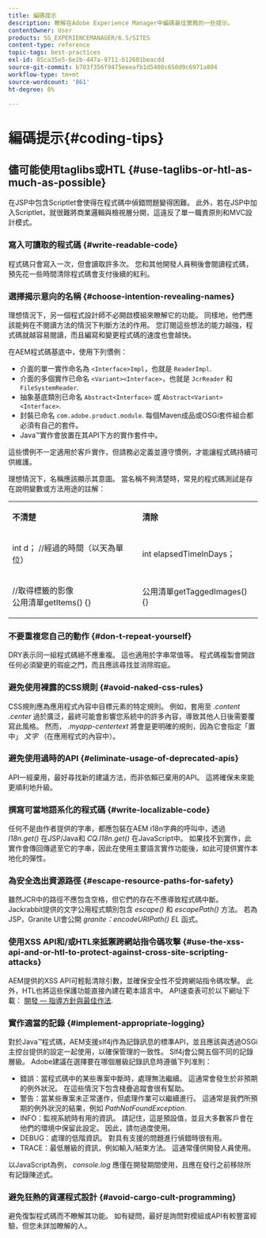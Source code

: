 ```yaml
---
title: 編碼提示
description: 瞭解在Adobe Experience Manager中編碼最佳實務的一些提示。
contentOwner: User
products: SG_EXPERIENCEMANAGER/6.5/SITES
content-type: reference
topic-tags: best-practices
exl-id: 85ca35e5-6e2b-447a-9711-b12601beacdd
source-git-commit: b703f356f9475eeeafb1d5408c650d9c6971a804
workflow-type: tm+mt
source-wordcount: '861'
ht-degree: 0%

---
```


# 編碼提示{#coding-tips}

## 儘可能使用taglibs或HTL {#use-taglibs-or-htl-as-much-as-possible}

在JSP中包含Scriptlet會使得在程式碼中偵錯問題變得困難。 此外，若在JSP中加入Scriptlet，就很難將商業邏輯與檢視層分開，這違反了單一職責原則和MVC設計模式。

### 寫入可讀取的程式碼 {#write-readable-code}

程式碼只會寫入一次，但會讀取許多次。 您和其他開發人員稍後會閱讀程式碼，預先花一些時間清除程式碼會支付後續的紅利。

### 選擇揭示意向的名稱 {#choose-intention-revealing-names}

理想情況下，另一個程式設計師不必開啟模組來瞭解它的功能。 同樣地，他們應該能夠在不閱讀方法的情況下判斷方法的作用。 您訂閱這些想法的能力越強，程式碼就越容易閱讀，而且編寫和變更程式碼的速度也會越快。

在AEM程式碼基底中，使用下列慣例：


* 介面的單一實作命名為 `<Interface>Impl`，也就是 `ReaderImpl`.
* 介面的多個實作已命名 `<Variant><Interface>`，也就是 `JcrReader` 和 `FileSystemReader`.
* 抽象基底類別已命名 `Abstract<Interface>` 或 `Abstract<Variant><Interface>`.
* 封裝已命名 `com.adobe.product.module`. 每個Maven成品或OSGi套件組合都必須有自己的套件。
* Java™實作會放置在其API下方的實作套件中。


這些慣例不一定適用於客戶實作，但請務必定義並遵守慣例，才能讓程式碼持續可供維護。

理想情況下，名稱應該顯示其意圖。 當名稱不夠清楚時，常見的程式碼測試是存在說明變數或方法用途的註解：

<table>
 <tbody>
  <tr>
   <td><p><strong>不清楚</strong></p> </td>
   <td><p><strong>清除</strong></p> </td>
  </tr>
  <tr>
   <td><p>int d； //經過的時間（以天為單位）</p> </td>
   <td><p>int elapsedTimeInDays；</p> </td>
  </tr>
  <tr>
   <td><p>//取得標籤的影像<br /> 公用清單getItems() {}</p> </td>
   <td><p>公用清單getTaggedImages() {}</p> </td>
  </tr>
 </tbody>
</table>

### 不要重複您自己的動作  {#don-t-repeat-yourself}

DRY表示同一組程式碼絕不應重複。 這也適用於字串常值等。 程式碼複製會開啟任何必須變更的瑕疵之門，而且應該尋找並消除瑕疵。

### 避免使用裸露的CSS規則 {#avoid-naked-css-rules}

CSS規則應為應用程式內容中目標元素的特定規則。 例如，套用至 *.content .center* 過於廣泛，最終可能會影響您系統中的許多內容，導致其他人日後需要覆寫此風格。 然而， *.myapp-centertext* 將會是更明確的規則，因為它會指定「置中」 *文字* （在應用程式的內容中）。

### 避免使用過時的API {#eliminate-usage-of-deprecated-apis}

API一經棄用，最好尋找新的建議方法，而非依賴已棄用的API。 這將確保未來能更順利地升級。

### 撰寫可當地語系化的程式碼 {#write-localizable-code}

任何不是由作者提供的字串，都應包裝在AEM i18n字典的呼叫中，透過 *I18n.get()* 在JSP/Java和 *CQ.I18n.get()* 在JavaScript中。 如果找不到實作，此實作會傳回傳遞至它的字串，因此在使用主要語言實作功能後，如此可提供實作本地化的彈性。

### 為安全逸出資源路徑 {#escape-resource-paths-for-safety}

雖然JCR中的路徑不應包含空格，但它們的存在不應導致程式碼中斷。 Jackrabbit提供的文字公用程式類別包含 *escape()* 和 *escapePath()* 方法。 若為JSP，Granite UI會公開 *granite：encodeURIPath() EL* 函式。

### 使用XSS API和/或HTL來抵禦跨網站指令碼攻擊 {#use-the-xss-api-and-or-htl-to-protect-against-cross-site-scripting-attacks}

AEM提供的XSS API可輕鬆清除引數，並確保安全性不受跨網站指令碼攻擊。 此外，HTL也將這些保護功能直接內建在範本語言中。 API速查表可於以下網址下載： [開發 — 指導方針與最佳作法](/help/sites-developing/dev-guidelines-bestpractices.md).

### 實作適當的記錄 {#implement-appropriate-logging}

對於Java™程式碼，AEM支援slf4j作為記錄訊息的標準API，並且應該與透過OSGi主控台提供的設定一起使用，以確保管理的一致性。 Slf4j會公開五個不同的記錄層級。 Adobe建議在選擇要在哪個層級記錄訊息時遵循下列准則：

* 錯誤：當程式碼中的某些專案中斷時，處理無法繼續。 這通常會發生於非預期的例外狀況。 在這些情況下包含棧疊追蹤會很有幫助。
* 警告：當某些專案未正常運作，但處理作業可以繼續進行。 這通常是我們所預期的例外狀況的結果，例如 *PathNotFoundException*.
* INFO：監視系統時有用的資訊。 請記住，這是預設值，並且大多數客戶會在他們的環境中保留此設定。 因此，請勿過度使用。
* DEBUG：處理的低階資訊。 對具有支援的問題進行偵錯時很有用。
* TRACE：最低層級的資訊，例如輸入/結束方法。 這通常僅供開發人員使用。

以JavaScript為例， *console.log* 應僅在開發期間使用，且應在發行之前移除所有記錄陳述式。

### 避免狂熱的貨運程式設計 {#avoid-cargo-cult-programming}

避免復製程式碼而不瞭解其功能。 如有疑問，最好是詢問對模組或API有較豐富經驗，但您未詳加瞭解的人。
